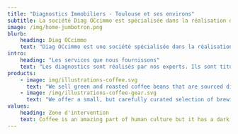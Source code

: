 ```yaml
---
title: "Diagnostics Immobiliers - Toulouse et ses environs"
subtitle: La société Diag OCcimmo est spécialisée dans la réalisation des diagnostics immobiliers obligatoires.
image: /img/home-jumbotron.png
blurb:
    heading: Diag OCcimmo
    text: "Diag OCcimmo est une société spécialisée dans la réalisation des diagnostics immobiliers obligatoires. Lorsque que vous vendez ou louez un bien immobilier quel qu'il soit, il est nécessaire de réaliser un certain nombre de diagnostics."
intro:
    heading: "Les services que nous fournissons"
    text: "Les diagnostics sont réalisés par nos experts. Ils sont titulaires des certificats de compétences délivré par QUALIXPERT, organisme accrédité par le COFRAC (Comité français d'acréditation)."
products:
    - image: img/illustrations-coffee.svg
      text: "We sell green and roasted coffee beans that are sourced directly from independent farmers and farm cooperatives. We’re proud to offer a variety of coffee beans grown with great care for the environment and local communities. Check our post or contact us directly for current availability."
    - image: /img/illustrations-coffee-gear.svg
      text: "We offer a small, but carefully curated selection of brewing gear and tools for every taste and experience level. No matter if you roast your own beans or just bought your first french press, you’ll find a gadget to fall in love with in our shop."
values:
    heading: Zone d'intervention
    text: Coffee is an amazing part of human culture but it has a dark side too – one of colonialism and mindless abuse of natural resources and human lives. We want to turn this around and return the coffee trade to the drink’s exhilarating, empowering and unifying nature.
---
```


